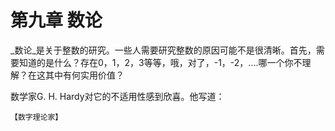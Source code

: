 # 第九章 数论

_数论_是关于整数的研究。一些人需要研究整数的原因可能不是很清晰。首先，需要知道的是什么？存在0，1，2，3等等，哦，对了，-1，-2，....哪一个你不理解？在这其中有何实用价值？

  数学家G. H. Hardy对它的不适用性感到欣喜。他写道：

    【数字理论家】  

